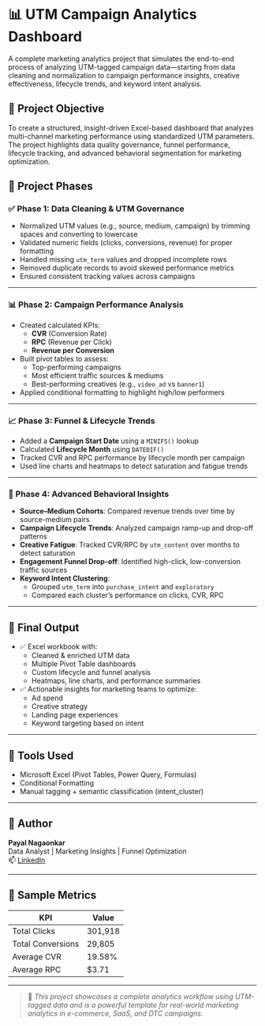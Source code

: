 # 📊 UTM Campaign Analytics Dashboard

A complete marketing analytics project that simulates the end-to-end process of analyzing UTM-tagged campaign data—starting from data cleaning and normalization to campaign performance insights, creative effectiveness, lifecycle trends, and keyword intent analysis.



## 🔧 Project Objective

To create a structured, insight-driven Excel-based dashboard that analyzes multi-channel marketing performance using standardized UTM parameters. The project highlights data quality governance, funnel performance, lifecycle tracking, and advanced behavioral segmentation for marketing optimization.



## 📁 Project Phases

### ✅ Phase 1: Data Cleaning & UTM Governance

- Normalized UTM values (e.g., source, medium, campaign) by trimming spaces and converting to lowercase
- Validated numeric fields (clicks, conversions, revenue) for proper formatting
- Handled missing `utm_term` values and dropped incomplete rows
- Removed duplicate records to avoid skewed performance metrics
- Ensured consistent tracking values across campaigns

---

### 📊 Phase 2: Campaign Performance Analysis

- Created calculated KPIs:
  - **CVR** (Conversion Rate)
  - **RPC** (Revenue per Click)
  - **Revenue per Conversion**
- Built pivot tables to assess:
  - Top-performing campaigns
  - Most efficient traffic sources & mediums
  - Best-performing creatives (e.g., `video_ad` vs `banner1`)
- Applied conditional formatting to highlight high/low performers

---

### 📈 Phase 3: Funnel & Lifecycle Trends

- Added a **Campaign Start Date** using a `MINIFS()` lookup
- Calculated **Lifecycle Month** using `DATEDIF()`
- Tracked CVR and RPC performance by lifecycle month per campaign
- Used line charts and heatmaps to detect saturation and fatigue trends

---

### 🧠 Phase 4: Advanced Behavioral Insights

- **Source–Medium Cohorts**: Compared revenue trends over time by source-medium pairs
- **Campaign Lifecycle Trends**: Analyzed campaign ramp-up and drop-off patterns
- **Creative Fatigue**: Tracked CVR/RPC by `utm_content` over months to detect saturation
- **Engagement Funnel Drop-off**: Identified high-click, low-conversion traffic sources
- **Keyword Intent Clustering**:
  - Grouped `utm_term` into `purchase_intent` and `exploratory`
  - Compared each cluster’s performance on clicks, CVR, RPC

---

## 📌 Final Output

- ✅ Excel workbook with:
  - Cleaned & enriched UTM data
  - Multiple Pivot Table dashboards
  - Custom lifecycle and funnel analysis
  - Heatmaps, line charts, and performance summaries
- ✅ Actionable insights for marketing teams to optimize:
  - Ad spend
  - Creative strategy
  - Landing page experiences
  - Keyword targeting based on intent

---

## 📎 Tools Used

- Microsoft Excel (Pivot Tables, Power Query, Formulas)
- Conditional Formatting
- Manual tagging + semantic classification (intent_cluster)

---

## 📍 Author

**Payal Nagaonkar**  
Data Analyst | Marketing Insights | Funnel Optimization  
📫 [LinkedIn](https://www.linkedin.com/in/payal-sanjay-nagaonkar-76b733188/)

---

## 🧩 Sample Metrics

| KPI               | Value         |
|------------------|---------------|
| Total Clicks      | 301,918       |
| Total Conversions | 29,805        |
| Average CVR       | 19.58%        |
| Average RPC       | $3.71         |

---

> 📣 *This project showcases a complete analytics workflow using UTM-tagged data and is a powerful template for real-world marketing analytics in e-commerce, SaaS, and DTC campaigns.*

